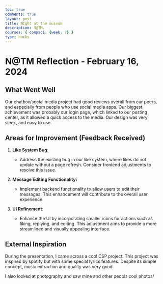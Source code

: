 ```yaml
---
toc: true
comments: true
layout: post
title: NIght at the museum
description: N@TM.
courses: { compsci: {week: 7} }
type: hacks
---
```


# N@TM Reflection - February 16, 2024

## What Went Well

Our chatbox/social media project had good reviews overall from our peers, and especially from people who use social media apps. Our biggest achievement was probably our login page, which linked to our posting center, as it allowed a quick access to the media. Our design was very sleek, and easy to use.

## Areas for Improvement (Feedback Received)

1. **Like System Bug:**
   - Address the existing bug in our like system, where likes do not update without a page refresh. Consider frontend adjustments to resolve this issue.

2. **Message Editing Functionality:**
   - Implement backend functionality to allow users to edit their messages. This enhancement will contribute to the overall user experience.

3. **UI Refinement:**
   - Enhance the UI by incorporating smaller icons for actions such as liking, replying, and editing. This adjustment aims to provide a more streamlined and visually appealing interface.

## External Inspiration

During the presentation, I came across a cool CSP project. This project was inspired by spotify but with some special lyrics features. Despite its simple concept, music extraction and quality was very good.

I also looked at photography and saw mine and other peopls cool photos/
